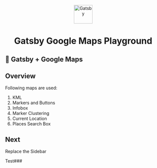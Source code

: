 <p align="center">
  <a href="https://www.gatsbyjs.com/?utm_source=starter&utm_medium=readme&utm_campaign=minimal-starter">
    <img alt="Gatsby" src="https://www.gatsbyjs.com/Gatsby-Monogram.svg" width="60" />
  </a>
</p>
<h1 align="center">
  Gatsby Google Maps Playground
</h1>

## 🚀 Gatsby + Google Maps


## Overview
Following maps are used:
 1. KML
 2. Markers and Buttons
 3. Infobox
 4. Marker Clustering
 5.  Current Location
 6. Places Search Box


## Next
Replace the Sidebar

Test###